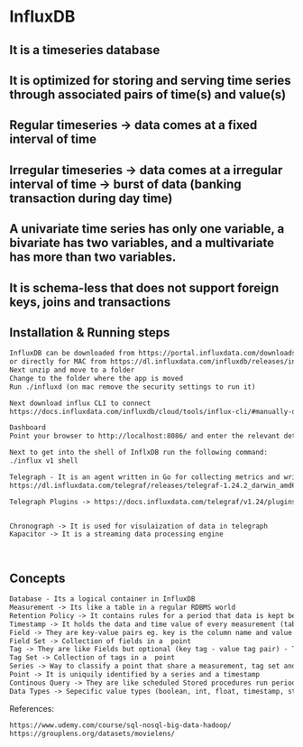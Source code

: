 # InfluxDB

## It is a timeseries database 
## It is optimized for storing and serving time series through associated pairs of time(s) and value(s)

## Regular timeseries -> data comes at a fixed interval of time
## Irregular timeseries -> data comes at a irregular interval of time -> burst of data (banking transaction during day time)
## A univariate time series has only one variable, a bivariate has two variables, and a multivariate has more than two variables.

## It is schema-less that does not support foreign keys, joins and transactions


## Installation & Running steps
```xml
InfluxDB can be downloaded from https://portal.influxdata.com/downloads/ 
or directly for MAC from https://dl.influxdata.com/influxdb/releases/influxdb2-2.4.0-darwin-amd64.tar.gz
Next unzip and move to a folder
Change to the folder where the app is moved
Run ./influxd (on mac remove the security settings to run it)

Next download influx CLI to connect 
https://docs.influxdata.com/influxdb/cloud/tools/influx-cli/#manually-download-and-install

Dashboard
Point your browser to http://localhost:8086/ and enter the relevant details and enter 

Next to get into the shell of InflxDB run the following command:
./influx v1 shell

Telegraph - It is an agent written in Go for collecting metrics and writing them into InfluxDB or other possible outputs.
https://dl.influxdata.com/telegraf/releases/telegraf-1.24.2_darwin_amd64.dmg

Telegraph Plugins -> https://docs.influxdata.com/telegraf/v1.24/plugins/ 


Chronograph -> It is used for visulaization of data in telegraph 
Kapacitor -> It is a streaming data processing engine 




```

## Concepts 
```xml
Database - Its a logical container in InfluxDB
Measurement -> Its like a table in a regular RDBMS world 
Retention Policy -> It contains rules for a period that data is kept before being discarded - Default is AUTOGEN which is infinite  
Timestamp -> It holds the data and time value of every measurement (table)
Field -> They are key-value pairs eg. key is the column name and value is the actual value of the column in RDBMS  - They are not indexed 
Field Set -> Collection of fields in a  point 
Tag -> They are like Fields but optional (key tag - value tag pair) - They are indexed 
Tag Set -> Collection of tags in a  point 
Series -> Way to classify a point that share a measurement, tag set and field  
Point -> It is uniquily identified by a series and a timestamp 
Continous Query -> They are like scheduled Stored procedures run periodically by InfluxDB 
Data Types -> Sepecific value types (boolean, int, float, timestamp, string)

```



References:
```xml
https://www.udemy.com/course/sql-nosql-big-data-hadoop/ 
https://grouplens.org/datasets/movielens/
```
